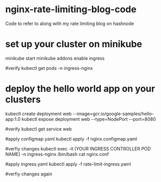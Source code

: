 # nginx-rate-limiting-blog-code
Code to refer to along with my rate limiting blog on hashnode
# set up your cluster on minikube

minikube start
minikube addons enable ingress

#verify
kubectl get pods -n ingress-nginx


# deploy the hello world app on your clusters

kubectl create deployment web --image=gcr.io/google-samples/hello-app:1.0
kubectl expose deployment web --type=NodePort --port=8080

#verify
kubectl get service web

#apply configmap.yaml
kubectl apply -f nginx.configmap.yaml

#verfiy changes
kubectl exec -it [YOUR INGRESS CONTROLLER POD NAME] -n ingress-nginx /bin/bash
cat nginx.conf

#apply ingress.yaml
kubectl apply -f rate-limit-ingress.yaml

#verfiy changes again
